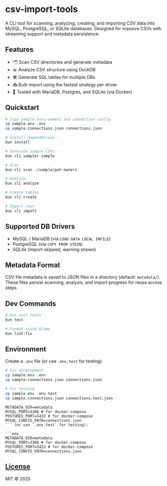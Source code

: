 # csv-import-tools

A CLI tool for scanning, analyzing, creating, and importing CSV data into MySQL, PostgreSQL, or SQLite databases. Designed for massive CSVs with streaming support and metadata persistence.

## Features

* 🗂 Scan CSV directories and generate metadata
* 📊 Analyze CSV structure using DuckDB
* 🛠️ Generate SQL tables for multiple DBs
* 📥 Bulk import using the fastest strategy per driver
* 🧪 Tested with MariaDB, Postgres, and SQLite (via Docker)

## Quickstart

```bash
# Copy sample environment and connection config
cp sample.env .env
cp sample.connections.json connections.json

# Install dependencies
bun install

# Generate sample CSVs
bun cli sampler sample

# Scan
bun cli scan ./sample/pet-owners

# Analyze
bun cli analyze

# Create tables
bun cli create

# Import rows
bun cli import
```

## Supported DB Drivers

* MySQL / MariaDB (via `LOAD DATA LOCAL INFILE`)
* PostgreSQL (via `COPY FROM STDIN`)
* SQLite (import skipped, warning shown)

## Metadata Format

CSV file metadata is saved to JSON files in a directory (default: `metadata/`). These files persist scanning, analysis, and import progress for reuse across steps.

## Dev Commands

```bash
# Run unit tests
bun test

# Format using Biome
bun lint:fix
```

## Environment

Create a `.env` file (or use `.env.test` for testing):

```bash
# For development
cp sample.env .env
cp sample.connections.json connections.json

# For testing
cp sample.env .env.test
cp sample.connections.json connections.test.json
```

````env
METADATA_DIR=metadata
MYSQL_PORT=3306 # for docker-compose
POSTGRES_PORT=5432 # for docker-compose
MYSQL_CONFIG_PATH=connections.json
``` (or use `.env.test` for testing):

```env
METADATA_DIR=metadata
MYSQL_PORT=3306 # for docker-compose
POSTGRES_PORT=5432 # for docker-compose
MYSQL_CONFIG_PATH=connections.json
````

## [License](LICENSE)

MIT © 2025
